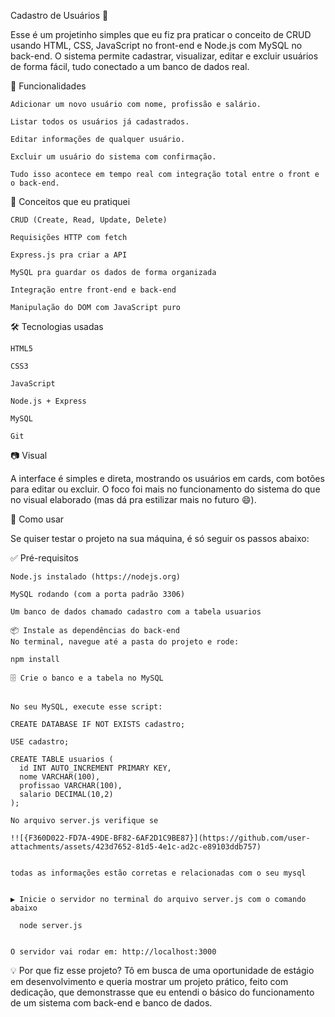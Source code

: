 Cadastro de Usuários 📝


Esse é um projetinho simples que eu fiz pra praticar o conceito de CRUD usando HTML, CSS, JavaScript no front-end e Node.js com MySQL no back-end.
O sistema permite cadastrar, visualizar, editar e excluir usuários de forma fácil, tudo conectado a um banco de dados real.

🚀 Funcionalidades


    Adicionar um novo usuário com nome, profissão e salário.
    
    Listar todos os usuários já cadastrados.
    
    Editar informações de qualquer usuário.
    
    Excluir um usuário do sistema com confirmação.
    
    Tudo isso acontece em tempo real com integração total entre o front e o back-end.


🧠 Conceitos que eu pratiquei


    CRUD (Create, Read, Update, Delete)
    
    Requisições HTTP com fetch
    
    Express.js pra criar a API
    
    MySQL pra guardar os dados de forma organizada
    
    Integração entre front-end e back-end
    
    Manipulação do DOM com JavaScript puro

🛠 Tecnologias usadas


    HTML5
    
    CSS3
    
    JavaScript
    
    Node.js + Express
    
    MySQL
    
    Git

📷 Visual

A interface é simples e direta, mostrando os usuários em cards, com botões para editar ou excluir. O foco foi mais no funcionamento do sistema do que no visual elaborado (mas dá pra estilizar mais no futuro 😄).

🧪 Como usar

Se quiser testar o projeto na sua máquina, é só seguir os passos abaixo:


✅ Pré-requisitos


    Node.js instalado (https://nodejs.org)
    
    MySQL rodando (com a porta padrão 3306)
    
    Um banco de dados chamado cadastro com a tabela usuarios
    
    📦 Instale as dependências do back-end
    No terminal, navegue até a pasta do projeto e rode:
    
    npm install
    
    🗄️ Crie o banco e a tabela no MySQL
    
    
    No seu MySQL, execute esse script:
    
    CREATE DATABASE IF NOT EXISTS cadastro;
    
    USE cadastro;
    
    CREATE TABLE usuarios (
      id INT AUTO_INCREMENT PRIMARY KEY,
      nome VARCHAR(100),
      profissao VARCHAR(100),
      salario DECIMAL(10,2)
    );

    No arquivo server.js verifique se

    !![{F360D022-FD7A-49DE-BF82-6AF2D1C9BE87}](https://github.com/user-attachments/assets/423d7652-81d5-4e1c-ad2c-e89103ddb757)


    todas as informações estão corretas e relacionadas com o seu mysql
    
    
    ▶️ Inicie o servidor no terminal do arquivo server.js com o comando abaixo
    
      node server.js

    
    O servidor vai rodar em: http://localhost:3000

💡 Por que fiz esse projeto?
Tô em busca de uma oportunidade de estágio em desenvolvimento e queria mostrar um projeto prático, feito com dedicação, que demonstrasse que eu entendi o básico do funcionamento de um sistema com back-end e banco de dados.
